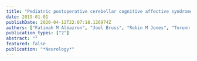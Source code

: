 ```yaml
---
title: "Pediatric postoperative cerebellar cognitive affective syndrome follows outflow pathway lesions"
date: 2019-01-01
publishDate: 2020-04-12T22:07:18.126974Z
authors: ["Fatimah M Albazron", "Joel Bruss", "Robin M Jones", "Torunn I Yock", "Margaret B Pulsifer", "Alexander L Cohen", "Peg C Nopoulos", "Annah N Abrams", "Mariko Sato", "Aaron D Boes"]
publication_types: ["2"]
abstract: ""
featured: false
publication: "*Neurology*"
---
```


